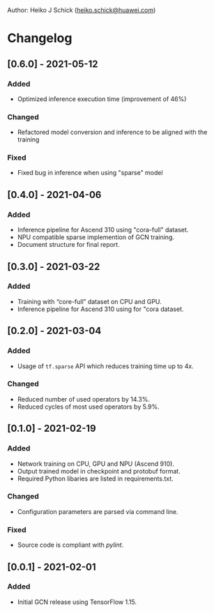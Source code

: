 Author: Heiko J Schick ([heiko.schick@huawei.com]())

# Changelog

## [0.6.0] - 2021-05-12
### Added
- Optimized inference execution time (improvement of 46%)

### Changed
- Refactored model conversion and inference to be aligned with the training

### Fixed
- Fixed bug in inference when using "sparse" model

## [0.4.0] - 2021-04-06
### Added
- Inference pipeline for Ascend 310 using "cora-full" dataset.
- NPU compatible sparse implemention of GCN training.
- Document structure for final report.


## [0.3.0] - 2021-03-22
### Added
- Training with “core-full” dataset on CPU and GPU.
- Inference pipeline for Ascend 310 using for "cora dataset.


## [0.2.0] - 2021-03-04
### Added
- Usage of `tf.sparse` API which reduces training time up to 4x.

### Changed
- Reduced number of used operators by 14.3%.
- Reduced cycles of most used operators by 5.9%.  


## [0.1.0] - 2021-02-19
### Added
- Network training on CPU, GPU and NPU (Ascend 910).
- Output trained model in checkpoint and protobuf format.
- Required Python libaries are listed in requirements.txt.

### Changed
- Configuration parameters are parsed via command line.

### Fixed
- Source code is compliant with *pylint*.


## [0.0.1] - 2021-02-01
### Added
- Initial GCN release using TensorFlow 1.15.